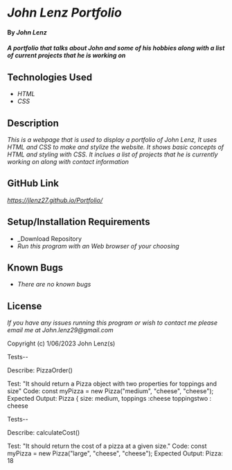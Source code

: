 # _John Lenz Portfolio_

#### By _**John Lenz**_

#### _A portfolio that talks about John and some of his hobbies along with a list of current projects that he is working on_

## Technologies Used

* _HTML_
* _CSS_


## Description

_This is a webpage that is used to display a portfolio of John Lenz, It uses HTML and CSS to make and stylize the website. It shows basic concepts of HTML and styling with CSS. It inclues a list of projects that he is currently working on along with contact information_

## GitHub Link
_https://jlenz27.github.io/Portfolio/_

## Setup/Installation Requirements
* _Download Repository
* _Run this program with an Web browser of your choosing_


## Known Bugs

* _There are no known bugs_


## License


_If you have any issues running this program or wish to contact me please email me at John.lenz29@gmail.com_

Copyright (c) 1/06/2023 John Lenz(s)

Tests--

Describe: PizzaOrder()

Test: "It should return a Pizza object with two properties for toppings and size"
Code: const myPizza = new Pizza("medium", "cheese", "cheese");
Expected Output: Pizza { size: medium, toppings :cheese toppingstwo : cheese

Tests--

Describe: calculateCost()

Test: "It should return the cost of a pizza at a given size."
Code: const myPizza = new Pizza("large", "cheese", "cheese");
Expected Output: Pizza: 18 